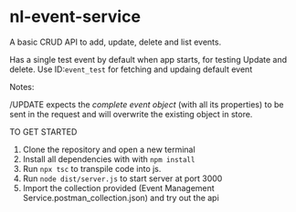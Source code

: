 # nl-event-service

A basic CRUD API to add, update, delete and list events.

Has a single test event by default when app starts, for testing Update and delete.
Use ID:`event_test` for fetching and updaing default event

Notes:

/UPDATE expects the _complete event object_ (with all its properties) to be sent in the request and will overwrite the existing object in store.

TO GET STARTED

1. Clone the repository and open a new terminal
2. Install all dependencies with with `npm install`
3. Run `npx tsc` to transpile code into js.
4. Run `node dist/server.js` to start server at port 3000
5. Import the collection provided (Event Management Service.postman_collection.json) and try out the api
